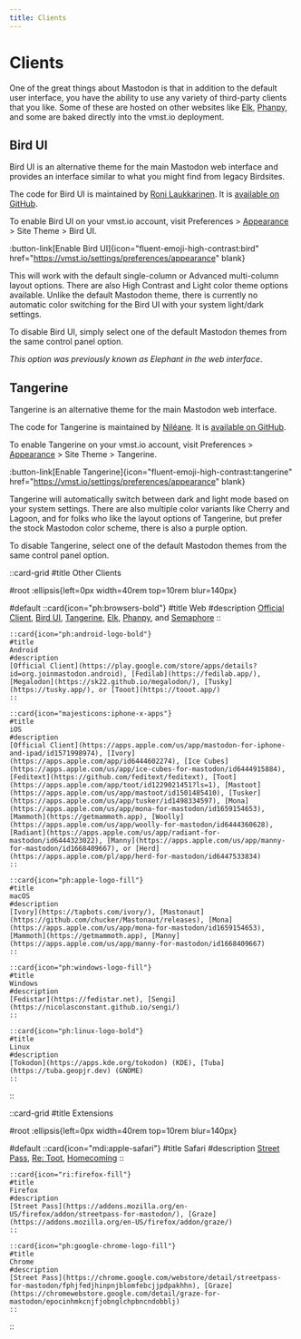 ```yaml
---
title: Clients
---
```


# Clients

One of the great things about Mastodon is that in addition to the default user interface, you have the ability to use any variety of third-party clients that you like.
Some of these are hosted on other websites like [Elk](https://elk.zone/), [Phanpy](https://phanpy.social), and some are baked directly into the vmst.io deployment.

## Bird UI

Bird UI is an alternative theme for the main Mastodon web interface and provides an interface similar to what you might find from legacy Birdsites.

The code for Bird UI is maintained by [Roni Laukkarinen](https://vmst.io/@rolle@mementomori.social).
It is [available on GitHub](https://github.com/ronilaukkarinen/mastodon-bird-ui).

To enable Bird UI on your vmst.io account, visit Preferences > [Appearance](https://vmst.io/settings/preferences/appearance) > Site Theme > Bird UI.

:button-link[Enable Bird UI]{icon="fluent-emoji-high-contrast:bird" href="https://vmst.io/settings/preferences/appearance" blank}

This will work with the default single-column or Advanced multi-column layout options.
There are also High Contrast and Light color theme options available.
Unlike the default Mastodon theme, there is currently no automatic color switching for the Bird UI with your system light/dark settings.

To disable Bird UI, simply select one of the default Mastodon themes from the same control panel option.

_This option was previously known as Elephant in the web interface_.

## Tangerine

Tangerine is an alternative theme for the main Mastodon web interface.

The code for Tangerine is maintained by [Niléane](https://vmst.io/@nileane@nileane.fr).
It is [available on GitHub](https://github.com/nileane/TangerineUI-for-Mastodon).

To enable Tangerine on your vmst.io account, visit Preferences > [Appearance](https://vmst.io/settings/preferences/appearance) > Site Theme > Tangerine.

:button-link[Enable Tangerine]{icon="fluent-emoji-high-contrast:tangerine" href="https://vmst.io/settings/preferences/appearance" blank}

Tangerine will automatically switch between dark and light mode based on your system settings.
There are also multiple color variants like Cherry and Lagoon, and for folks who like the layout options of Tangerine, but prefer the stock Mastodon color scheme, there is also a purple option.

To disable Tangerine, select one of the default Mastodon themes from the same control panel option.

::card-grid
#title
Other Clients

#root
:ellipsis{left=0px width=40rem top=10rem blur=140px}

#default
    ::card{icon="ph:browsers-bold"}
    #title
    Web
    #description
    [Official Client](https://vmst.io), [Bird UI](/about/bird), [Tangerine](/about/tangerine), [Elk](https://elk.zone/), [Phanpy](https://phanpy.social), and [Semaphore](https://semaphore.social)
    ::

    ::card{icon="ph:android-logo-bold"}
    #title
    Android
    #description
    [Official Client](https://play.google.com/store/apps/details?id=org.joinmastodon.android), [Fedilab](https://fedilab.app/), [Megalodon](https://sk22.github.io/megalodon/), [Tusky](https://tusky.app/), or [Tooot](https://tooot.app/)
    ::

    ::card{icon="majesticons:iphone-x-apps"}
    #title
    iOS
    #description
    [Official Client](https://apps.apple.com/us/app/mastodon-for-iphone-and-ipad/id1571998974), [Ivory](https://apps.apple.com/app/id6444602274), [Ice Cubes](https://apps.apple.com/us/app/ice-cubes-for-mastodon/id6444915884), [Feditext](https://github.com/feditext/feditext), [Toot](https://apps.apple.com/app/toot/id1229021451?ls=1), [Mastoot](https://apps.apple.com/us/app/mastoot/id1501485410), [Tusker](https://apps.apple.com/us/app/tusker/id1498334597), [Mona](https://apps.apple.com/us/app/mona-for-mastodon/id1659154653), [Mammoth](https://getmammoth.app), [Woolly](https://apps.apple.com/us/app/woolly-for-mastodon/id6444360628), [Radiant](https://apps.apple.com/us/app/radiant-for-mastodon/id6444323022), [Manny](https://apps.apple.com/us/app/manny-for-mastodon/id1668409667), or [Herd](https://apps.apple.com/pl/app/herd-for-mastodon/id6447533834)
    ::

    ::card{icon="ph:apple-logo-fill"}
    #title
    macOS
    #description
    [Ivory](https://tapbots.com/ivory/), [Mastonaut](https://github.com/chucker/Mastonaut/releases), [Mona](https://apps.apple.com/us/app/mona-for-mastodon/id1659154653), [Mammoth](https://getmammoth.app), [Manny](https://apps.apple.com/us/app/manny-for-mastodon/id1668409667)
    ::

    ::card{icon="ph:windows-logo-fill"}
    #title
    Windows
    #description
    [Fedistar](https://fedistar.net), [Sengi](https://nicolasconstant.github.io/sengi/)
    ::

    ::card{icon="ph:linux-logo-bold"}
    #title
    Linux
    #description
    [Tokodon](https://apps.kde.org/tokodon) (KDE), [Tuba](https://tuba.geopjr.dev) (GNOME)
    ::
::

::card-grid
#title
Extensions

#root
:ellipsis{left=0px width=40rem top=10rem blur=140px}

#default
    ::card{icon="mdi:apple-safari"}
    #title
    Safari
    #description
    [Street Pass](https://apps.apple.com/us/app/streetpass-for-mastodon/id6446224821?mt=12), [Re: Toot](https://apps.apple.com/us/app/re-toot/id1661697436), [Homecoming](https://apps.apple.com/us/app/homecoming-for-mastodon/id1666139593)
    ::

    ::card{icon="ri:firefox-fill"}
    #title
    Firefox
    #description
    [Street Pass](https://addons.mozilla.org/en-US/firefox/addon/streetpass-for-mastodon/), [Graze](https://addons.mozilla.org/en-US/firefox/addon/graze/)
    ::

    ::card{icon="ph:google-chrome-logo-fill"}
    #title
    Chrome
    #description
    [Street Pass](https://chrome.google.com/webstore/detail/streetpass-for-mastodon/fphjfedjhinpnjblomfebcjjpdpakhhn), [Graze](https://chromewebstore.google.com/detail/graze-for-mastodon/epocinhmkcnjfjobnglchpbncndobblj)
    ::
::
